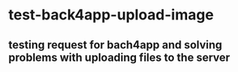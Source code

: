 # test-back4app-upload-image
## testing request for bach4app and solving problems with uploading files to the server
